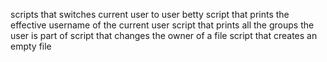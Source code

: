 scripts that switches current user to user betty
script that prints the effective username of the current user
script that prints all the groups the user is part of
script that changes the owner of a file
script that creates an empty file
